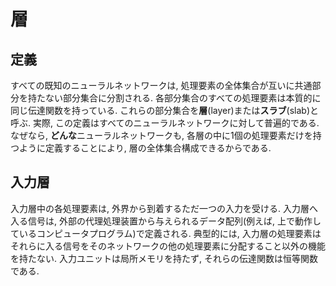 # 層
## 定義
すべての既知のニューラルネットワークは, 処理要素の全体集合が互いに共通部分を持たない部分集合に分割される.
各部分集合のすべての処理要素は本質的に同じ伝達関数を持っている. これらの部分集合を**層**(layer)または**スラブ**(slab)と呼ぶ. 実際, この定義はすべてのニューラルネットワークに対して普遍的である. なぜなら, **どんな**ニューラルネットワークも, 各層の中に1個の処理要素だけを持つように定義することにより, 層の全体集合構成できるからである.

## 入力層
入力層中の各処理要素は, 外界から到着するただ一つの入力を受ける. 入力層へ入る信号は, 外部の代理処理装置から与えられるデータ配列(例えば, 上で動作しているコンピュータプログラム)で定義される. 典型的には, 入力層の処理要素はそれらに入る信号をそのネットワークの他の処理要素に分配すること以外の機能を持たない. 入力ユニットは局所メモリを持たず, それらの伝達関数は恒等関数である.